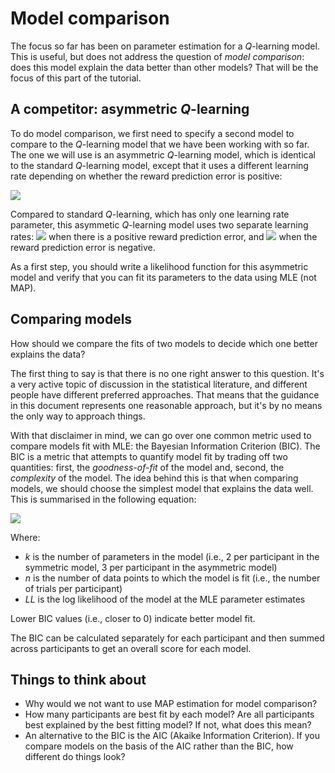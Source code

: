# Model comparison

The focus so far has been on parameter estimation for a *Q*-learning model. This is useful, but does not address the question of *model comparison*: does this model explain the data better than other models? That will be the focus of this part of the tutorial.

## A competitor: asymmetric *Q*-learning

To do model comparison, we first need to specify a second model to compare to the *Q*-learning model that we have been working with so far. The one we will use is an asymmetric *Q*-learning model, which is identical to the standard *Q*-learning model, except that it uses a different learning rate depending on whether the reward prediction error is positive:

<img src="https://latex.codecogs.com/gif.latex?Q_{t+1}(a)=\left\{\begin{matrix}Q_t(a)+\eta^+\cdot\delta&\text{if}\quad\delta\geq0\\Q_t(a)+\eta^-\cdot\delta&\text{if}\quad\delta<0\end{matrix}\right."/>

Compared to standard *Q*-learning, which has only one learning rate parameter, this asymmetic *Q*-learning model uses two separate learning rates: <img src="https://latex.codecogs.com/gif.latex?\eta^+"/> when there is a positive reward prediction error, and <img src="https://latex.codecogs.com/gif.latex?\eta^-"/> when the reward prediction error is negative.

As a first step, you should write a likelihood function for this asymmetric model and verify that you can fit its parameters to the data using MLE (not MAP).

## Comparing models

How should we compare the fits of two models to decide which one better explains the data?

The first thing to say is that there is no one right answer to this question. It's a very active topic of discussion in the statistical literature, and different people have different preferred approaches. That means that the guidance in this document represents one reasonable approach, but it's by no means the only way to approach things.

With that disclaimer in mind, we can go over one common metric used to compare models fit with MLE: the Bayesian Information Criterion (BIC). The BIC is a metric that attempts to quantify model fit by trading off two quantities: first, the *goodness-of-fit* of the model and, second, the *complexity* of the model. The idea behind this is that when comparing models, we should choose the simplest model that explains the data well. This is summarised in the following equation:

<img src="https://latex.codecogs.com/gif.latex?\text{BIC}=k\cdot\log(n)-2\cdot\text{LL}"/>

Where:
- *k* is the number of parameters in the model (i.e., 2 per participant in the symmetric model, 3 per participant in the asymmetric model)
- *n* is the number of data points to which the model is fit (i.e., the number of trials per participant)
- *LL* is the log likelihood of the model at the MLE parameter estimates

Lower BIC values (i.e., closer to 0) indicate better model fit.

The BIC can be calculated separately for each participant and then summed across participants to get an overall score for each model.

## Things to think about

- Why would we not want to use MAP estimation for model comparison?
- How many participants are best fit by each model? Are all participants best explained by the best fitting model? If not, what does this mean?
- An alternative to the BIC is the AIC (Akaike Information Criterion). If you compare models on the basis of the AIC rather than the BIC, how different do things look?
